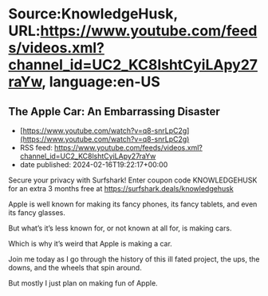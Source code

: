 # Source:KnowledgeHusk, URL:https://www.youtube.com/feeds/videos.xml?channel_id=UC2_KC8lshtCyiLApy27raYw, language:en-US

## The Apple Car: An Embarrassing Disaster
 - [https://www.youtube.com/watch?v=q8-snrLpC2g](https://www.youtube.com/watch?v=q8-snrLpC2g)
 - RSS feed: https://www.youtube.com/feeds/videos.xml?channel_id=UC2_KC8lshtCyiLApy27raYw
 - date published: 2024-02-16T19:22:17+00:00

Secure your privacy with Surfshark! Enter coupon code KNOWLEDGEHUSK for an extra 3 months free at https://surfshark.deals/knowledgehusk

Apple is well known for making its fancy phones, its fancy tablets, and even its fancy glasses.

But what’s it’s less known for, or not known at all for, is making cars.

Which is why it’s weird that Apple is making a car.

Join me today as I go through the history of this ill fated project, the ups, the downs, and the wheels that spin around.

But mostly I just plan on making fun of Apple.

